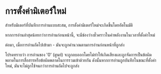 # การตั้งค่ามิเตอร์ใหม่

สำหรับมิเตอร์ที่บันทึกการอ่านแบบสะสม, การตั้งค่ามิเตอร์ใหม่จะเกิดขึ้นโดยอัตโนมัติ

หากการอ่านล่าสุดน้อยกว่าการอ่านก่อนหน้านี้, จะมีช่องว่างชั่วคราวในค่าพลังงานในเวลาที่ตั้งค่าใหม่

ต่อมา, เมื่อการอ่านถัดไปเข้ามา - มันจะถูกคำนวณตามการอ่านก่อนหน้าที่ถูกส่ง



โปรดทราบว่า การอ่านของ '0' (ศูนย์) จะถูกลบออกโดยไม่ทำให้เกิดเสียงและถูกจัดการเป็นข้อผิดพลาดในการสื่อสารหรือข้อผิดพลาดในการรวมเข้าด้วยกัน ดังนั้นหากการอ่านถูกบันทึกในขณะที่ตั้งค่าใหม่, มันจะไม่ถูกใช้จนกว่าการอ่านถัดไปจะถูกส่ง